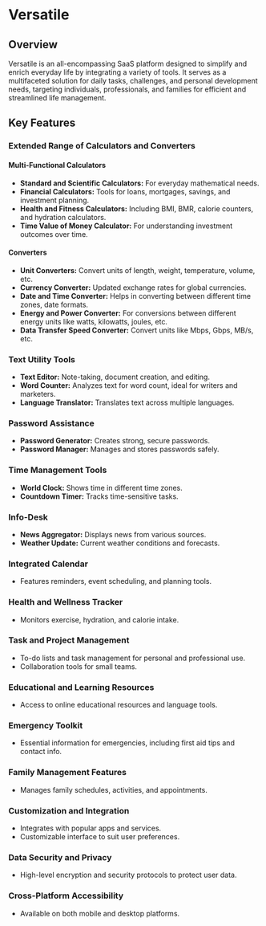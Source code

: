 # Versatile

## Overview
Versatile is an all-encompassing SaaS platform designed to simplify and enrich everyday life by integrating a variety of tools. It serves as a multifaceted solution for daily tasks, challenges, and personal development needs, targeting individuals, professionals, and families for efficient and streamlined life management.

## Key Features

### Extended Range of Calculators and Converters

#### Multi-Functional Calculators
- **Standard and Scientific Calculators:** For everyday mathematical needs.
- **Financial Calculators:** Tools for loans, mortgages, savings, and investment planning.
- **Health and Fitness Calculators:** Including BMI, BMR, calorie counters, and hydration calculators.
- **Time Value of Money Calculator:** For understanding investment outcomes over time.

#### Converters
- **Unit Converters:** Convert units of length, weight, temperature, volume, etc.
- **Currency Converter:** Updated exchange rates for global currencies.
- **Date and Time Converter:** Helps in converting between different time zones, date formats.
- **Energy and Power Converter:** For conversions between different energy units like watts, kilowatts, joules, etc.
- **Data Transfer Speed Converter:** Convert units like Mbps, Gbps, MB/s, etc.

### Text Utility Tools
- **Text Editor:** Note-taking, document creation, and editing.
- **Word Counter:** Analyzes text for word count, ideal for writers and marketers.
- **Language Translator:** Translates text across multiple languages.

### Password Assistance
- **Password Generator:** Creates strong, secure passwords.
- **Password Manager:** Manages and stores passwords safely.

### Time Management Tools
- **World Clock:** Shows time in different time zones.
- **Countdown Timer:** Tracks time-sensitive tasks.

### Info-Desk
- **News Aggregator:** Displays news from various sources.
- **Weather Update:** Current weather conditions and forecasts.

### Integrated Calendar
- Features reminders, event scheduling, and planning tools.

### Health and Wellness Tracker
- Monitors exercise, hydration, and calorie intake.

### Task and Project Management
- To-do lists and task management for personal and professional use.
- Collaboration tools for small teams.

### Educational and Learning Resources
- Access to online educational resources and language tools.

### Emergency Toolkit
- Essential information for emergencies, including first aid tips and contact info.

### Family Management Features
- Manages family schedules, activities, and appointments.

### Customization and Integration
- Integrates with popular apps and services.
- Customizable interface to suit user preferences.

### Data Security and Privacy
- High-level encryption and security protocols to protect user data.

### Cross-Platform Accessibility
- Available on both mobile and desktop platforms.


